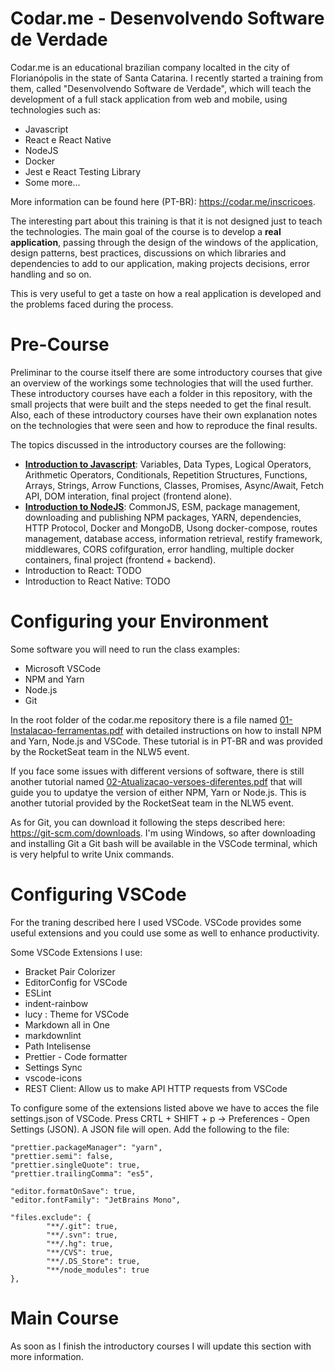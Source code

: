 # Codar.me - Desenvolvendo Software de Verdade 

Codar.me is an educational brazilian company localted in the city of Florianópolis in the state of Santa Catarina. I recently started a training from them, called "Desenvolvendo Software de Verdade", which will teach the development of a full stack application from web and mobile, using technologies such as:

* Javascript
* React e React Native
* NodeJS
* Docker
* Jest e React Testing Library
* Some more...

More information can be found here (PT-BR): https://codar.me/inscricoes.

The interesting part about this training is that it is not designed just to teach the technologies. The main goal of the course is to develop a **real application**, passing through the design of the windows of the application, design patterns, best practices, discussions on which libraries and dependencies to add to our application, making projects decisions, error handling and so on.

This is very useful to get a taste on how a real application is developed and the problems faced during the process.

# Pre-Course

Preliminar to the course itself there are some introductory courses that give an overview of the workings some technologies that will the used further. These introductory courses have each a folder in this repository, with the small projects that were built and the steps needed to get the final result. Also, each of these introductory courses have their own explanation notes on the technologies that were seen and how to reproduce the final results. 

The topics discussed in the introductory courses are the following:

* [**Introduction to Javascript**](https://github.com/jlggross/codar.me/tree/main/javascript-intro): Variables, Data Types, Logical Operators, Arithmetic Operators, Conditionals, Repetition Structures, Functions, Arrays, Strings, Arrow Functions, Classes, Promises, Async/Await, Fetch API, DOM interation, final project (frontend alone).
* [**Introduction to NodeJS**](https://github.com/jlggross/codar.me/tree/main/nodejs-intro): CommonJS, ESM, package management, downloading and publishing NPM packages, YARN, dependencies, HTTP Protocol, Docker and MongoDB, Usong docker-compose, routes management, database access, information retrieval, restify framework, middlewares, CORS cofifguration, error handling, multiple docker containers, final project (frontend + backend).
* Introduction to React: TODO
* Introduction to React Native: TODO

# Configuring your Environment

Some software you will need to run the class examples:

* Microsoft VSCode
* NPM and Yarn
* Node.js
* Git

In the root folder of the codar.me repository there is a file named [01-Instalacao-ferramentas.pdf](https://github.com/jlggross/codar.me/blob/main/01-Instalacao-ferramentas.pdf) with detailed instructions on how to install NPM and Yarn, Node.js and VSCode. These tutorial is in PT-BR and was provided by the RocketSeat team in the NLW5 event. 

If you face some issues with different versions of software, there is still another tutorial named [02-Atualizacao-versoes-diferentes.pdf](https://github.com/jlggross/codar.me/blob/main/02-Atualizacao-versoes-diferentes.pdf) that will guide you to updatye the version of either NPM, Yarn or Node.js. This is another tutorial provided by the RocketSeat team in the NLW5 event.

As for Git, you can download it following the steps described here: https://git-scm.com/downloads. I'm using Windows, so after downloading and installing Git a Git bash will be available in the VSCode terminal, which is very helpful to write Unix commands.

# Configuring VSCode

For the traning described here I used VSCode. VSCode provides some useful extensions and you could use some as well to enhance productivity. 

Some VSCode Extensions I use:
* Bracket Pair Colorizer
* EditorConfig for VSCode
* ESLint
* indent-rainbow
* lucy : Theme for VSCode
* Markdown all in One
* markdownlint
* Path Intelisense
* Prettier - Code formatter
* Settings Sync
* vscode-icons
* REST Client: Allow us to make API HTTP requests from VSCode

To configure some of the extensions listed above we have to acces the file settings.json of VSCode. Press CRTL + SHIFT + p -> Preferences - Open Settings (JSON). A JSON file will open. Add the following to the file:

```
"prettier.packageManager": "yarn",
"prettier.semi": false,
"prettier.singleQuote": true,
"prettier.trailingComma": "es5",

"editor.formatOnSave": true,
"editor.fontFamily": "JetBrains Mono",

"files.exclude": {
        "**/.git": true,
        "**/.svn": true,
        "**/.hg": true,
        "**/CVS": true,
        "**/.DS_Store": true,
        "**/node_modules": true
},
```

# Main Course 

As soon as I finish the introductory courses I will update this section with more information.
